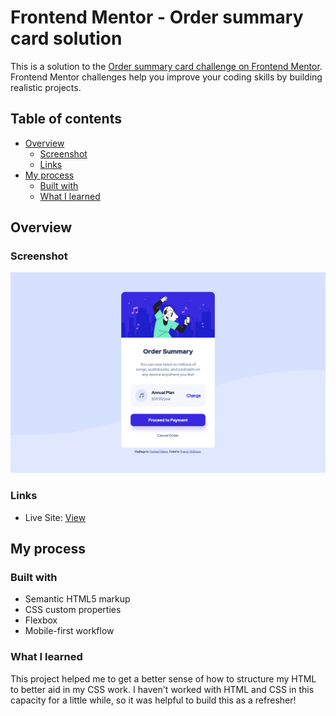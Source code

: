# Frontend Mentor - Order summary card solution

This is a solution to the [Order summary card challenge on Frontend Mentor](https://www.frontendmentor.io/challenges/order-summary-component-QlPmajDUj). Frontend Mentor challenges help you improve your coding skills by building realistic projects.

## Table of contents

- [Overview](#overview)
  - [Screenshot](#screenshot)
  - [Links](#links)
- [My process](#my-process)
  - [Built with](#built-with)
  - [What I learned](#what-i-learned)



## Overview

### Screenshot

![](./screenshot.png)

### Links

- Live Site: [View](https://frances-m.github.io/order-summary-component/)

## My process

### Built with

- Semantic HTML5 markup
- CSS custom properties
- Flexbox
- Mobile-first workflow

### What I learned

This project helped me to get a better sense of how to structure my HTML to better aid in my CSS work. I haven't worked with HTML and CSS in this capacity for a little while, so it was helpful to build this as a refresher!
